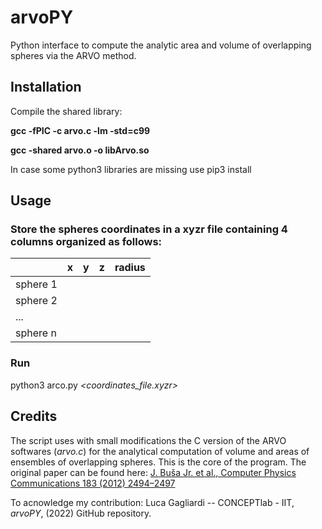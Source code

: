 # arvoPY
Python interface to compute the analytic area and volume of overlapping spheres via the ARVO method.

## Installation
Compile the shared library:

**gcc -fPIC -c arvo.c -lm -std=c99**

**gcc -shared arvo.o -o libArvo.so**

In case some python3 libraries are missing use pip3 install

## Usage
### Store the spheres coordinates in a xyzr file containing 4 columns organized as follows:

| | x | y | z | radius|
| --- | --- | --- | --- | --- |
sphere 1 | | | | |
sphere 2 | | | | |
... | | | | |
sphere n | | | | |
### Run
python3 arco.py *\<coordinates_file.xyzr\>*

## Credits
The script uses with small modifications the C version of the ARVO softwares (*arvo.c*) for the analytical computation of volume and areas of ensembles of overlapping spheres. This is the core of the program.
The original paper can be found here: [J. Buša Jr. et al., Computer Physics Communications 183 (2012) 2494–2497](https://www.sciencedirect.com/science/article/pii/S0010465512001580) 

To acnowledge my contribution: Luca Gagliardi -- CONCEPTlab - IIT, *arvoPY*, (2022) GitHub repository.


